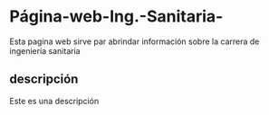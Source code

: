 # Página-web-Ing.-Sanitaria-
Esta pagina web sirve par abrindar información sobre la carrera de ingeniería sanitaria 

## descripción
Este es una descripción
